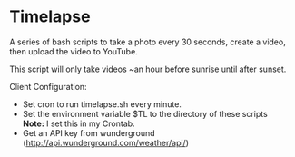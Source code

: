 # Timelapse

A series of bash scripts to take a photo every 30 seconds, create a video,
then upload the video to YouTube.  

This script will only take videos ~an hour before sunrise until after
sunset. 

Client Configuration:  
* Set cron to run timelapse.sh every minute.  
* Set the environment variable $TL to the directory of these scripts  
      **Note:** I set this in my Crontab.  
* Get an API key from wunderground (http://api.wunderground.com/weather/api/)  

